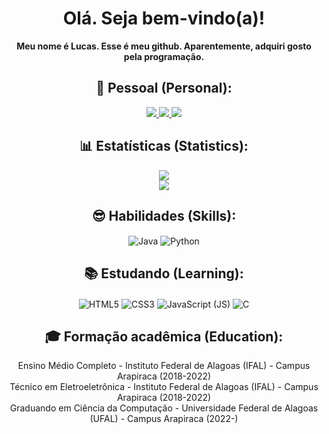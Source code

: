 <!-- Parágrafo de introdução -->
<h1 align="center">
  Olá. Seja bem-vindo(a)!
</h1>

<p align="center">
  <b>Meu nome é Lucas. Esse é meu github. Aparentemente, adquiri gosto pela programação.</b><br/>
</p>

<!-- Badges referentes a LinkedIn, Instagram e Gmail (contato) -->
<section align="center">
  <h2>👨 Pessoal (Personal): </h2>
  
  <a href="https://mail.google.com/mail/?view=cm&source=mailto&to=[contatolucasoficial0@gmail.com]" alt="Gmail" target="_blank">
    <img src="https://img.shields.io/badge/mail.contatolucasoficial0@gmail.com-F74141?style=for-the-badge&logoColor=white&logo=gmail&link=mailto:mail.contatolucasoficial0@gmail.com"/>
  </a>
  <a href="https://www.linkedin.com/in/arnaldo-lucas-sd/" target="_blank">
    <img src="https://img.shields.io/badge/Arnaldo%20Lucas-0e76a8?style=for-the-badge&logo=Linkedin&link=https://www.linkedin.com/in/arnaldo-lucas-sd/"/>
  </a>
  <a href="https://www.instagram.com/luc.ig._/" alt="Instagram" target="_blank">
    <img src="https://img.shields.io/badge/luc.ig.__-E4405F?style=for-the-badge&logo=instagram&logoColor=white&link=https://www.instagram.com/luc.ig._/"/>
  </a>
</section>

<!-- Estatísticas no github -->
<section align="center">
  <h2>📊 Estatísticas (Statistics):</h2>
  <p>
    <img src="https://github-readme-stats.vercel.app/api?username=luc-gh&show_icons=true&theme=dark"><br/>
    <img src="https://github-readme-stats.vercel.app/api/top-langs/?username=luc-gh&theme=dark"><br/>
  </p>
</section>

<!-- Detaques sobre as habilidades pessoais -->
<section align="center">
  <h2>😎 Habilidades (Skills):</h2>
  <img align="center" alt="Java" src="https://img.shields.io/badge/Java-7B0005?style=for-the-badge&logo=java&logoColor=EE8E1B" />
  <img align="center" alt="Python" src="https://img.shields.io/badge/Python-3776AB?style=for-the-badge&logo=python&logoColor=yellow" />
</section>

<!-- Seção sobre os estudos atuais -->
<section align="center">
  <h2>📚 Estudando (Learning):</h2>
  <img align="center" alt="HTML5" src="https://img.shields.io/badge/HTML5-E34F26?style=for-the-badge&logo=html5&logoColor=white)" />
  <img align="center" alt="CSS3" src="https://img.shields.io/badge/CSS3-1572B6?style=for-the-badge&logo=css3&logoColor=white)" />
  <img align="center" alt="JavaScript (JS)" src="https://img.shields.io/badge/JavaScript-F7DF1E?style=for-the-badge&logo=javascript&logoColor=black)" />
  <img align="center" alt="C" src="https://img.shields.io/badge/C-00599C?style=for-the-badge&logo=c&logoColor=87CEFA)" />
</section>

<!-- Seção de formação acadêmica -->
<section align="center">
  <h2>🎓 Formação acadêmica (Education):</h2>
  Ensino Médio Completo - Instituto Federal de Alagoas (IFAL) - Campus Arapiraca (2018-2022)<br/>
  Técnico em Eletroeletrônica - Instituto Federal de Alagoas (IFAL) - Campus Arapiraca (2018-2022)<br/>
  Graduando em Ciência da Computação - Universidade Federal de Alagoas (UFAL) - Campus Arapiraca (2022-)
  </ul>
</section>
